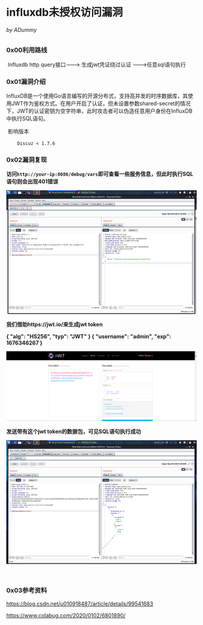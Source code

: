# influxdb未授权访问漏洞

###### by ADummy

### 0x00利用路线

​			Influxdb http query接口---> 生成jwt凭证绕过认证 --->任意sql语句执行

### 0x01漏洞介绍

​			InfluxDB是一个使用Go语言编写的开源分布式，支持高并发的时序数据库，其使用JWT作为鉴权方式。在用户开启了认证，但未设置参数shared-secret的情况下，JWT的认证密钥为空字符串，此时攻击者可以伪造任意用户身份在InfluxDB中执行SQL语句。

​			影响版本

  		Discuz < 1.7.6

### 0x02漏洞复现

**访问`http://your-ip:8086/debug/vars`即可查看一些服务信息，但此时执行SQL语句则会出现401错误**

![influxdb未授权访问漏洞_2](https://github.com/ADummmy/vulhub_Writeup/blob/main/src/influxdb未授权访问漏洞_2.jpg)



**我们借助https://jwt.io/来生成jwt token**

**{  "alg": "HS256",  "typ": "JWT" } {  "username": "admin",  "exp": 1676346267 }**

![influxdb未授权访问漏洞_1](https://github.com/ADummmy/vulhub_Writeup/blob/main/src/influxdb未授权访问漏洞_1.jpg)





**发送带有这个jwt token的数据包，可见SQL语句执行成功**

![influxdb未授权访问漏洞_3](https://github.com/ADummmy/vulhub_Writeup/blob/main/src/influxdb未授权访问漏洞_3.jpg)

​				
### 0x03参考资料

https://blog.csdn.net/u010918487/article/details/99541683

https://www.colabug.com/2020/0102/6801890/
